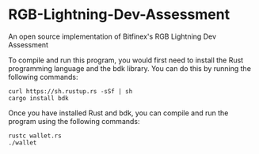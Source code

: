 # RGB-Lightning-Dev-Assessment
An open source implementation of Bitfinex's RGB Lightning Dev Assessment

To compile and run this program, you would first need to install the Rust programming language and the bdk library. 
You can do this by running the following commands:

`curl https://sh.rustup.rs -sSf | sh`\
`cargo install bdk`

Once you have installed Rust and bdk, you can compile and run the program using the following commands:
 
`rustc wallet.rs` \
`./wallet`
